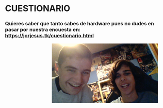 # **CUESTIONARIO**
### Quieres saber que tanto sabes de hardware pues no dudes en pasar por nuestra encuesta en: https://jorjesus.tk/cuestionario.html
<p align="right">
  <img src="WIN_20191029_19_02_14_Pro.jpg" width="350" title="hover text">
</p>
